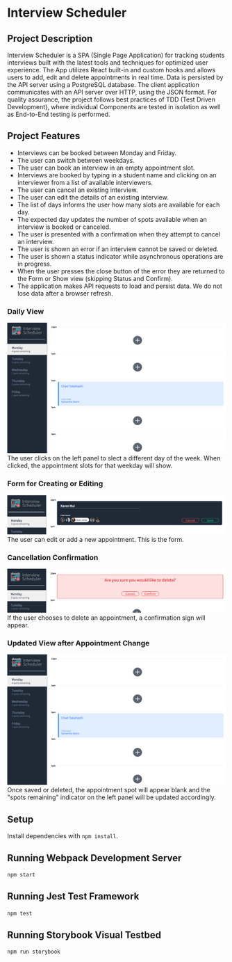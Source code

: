 # Interview Scheduler

## Project Description

Interview Scheduler is a SPA (Single Page Application) for tracking students interviews built with the latest tools and techniques for optimized user experience. The App utilizes React built-in and custom hooks and allows users to add, edit and delete appointments in real time. Data is persisted by the API server using a PostgreSQL database. The client application communicates with an API server over HTTP, using the JSON format. For quality assurance, the project follows best practices of TDD (Test Driven Development), where individual Components are tested in isolation as well as End-to-End testing is performed.

## Project Features

- Interviews can be booked between Monday and Friday.
- The user can switch between weekdays.
- The user can book an interview in an empty appointment slot.
- Interviews are booked by typing in a student name and clicking on an interviewer from a list of available interviewers.
- The user can cancel an existing interview.
- The user can edit the details of an existing interview.
- The list of days informs the user how many slots are available for each day.
- The expected day updates the number of spots available when an interview is booked or canceled.
- The user is presented with a confirmation when they attempt to cancel an interview.
- The user is shown an error if an interview cannot be saved or deleted.
- The user is shown a status indicator while asynchronous operations are in progress.
- When the user presses the close button of the error they are returned to the Form or Show view (skipping Status and Confirm).
- The application makes API requests to load and persist data. We do not lose data after a browser refresh.

### Daily View
!["Daily View"](https://github.com/karen-mui/scheduler/blob/master/docs/Daily%20View%20(Deleted%20Appointment).png?raw=true)
The user clicks on the left panel to slect a different day of the week. When clicked, the appointment slots for that weekday will show.

### Form for Creating or Editing
!["Form for Editing or Creating"](https://github.com/karen-mui/scheduler/blob/master/docs/Edit%20Form.png?raw=true)
The user can edit or add a new appointment. This is the form.

### Cancellation Confirmation
!["Cancellation Confirmation"](https://github.com/karen-mui/scheduler/blob/master/docs/Delete%20Confirmation.png?raw=true)
If the user chooses to delete an appointment, a confirmation sign will appear.

### Updated View after Appointment Change
!["Updated View after Appointment Change"](https://github.com/karen-mui/scheduler/blob/master/docs/Daily%20View%20(Deleted%20Appointment).png?raw=true)
Once saved or deleted, the appointment spot will appear blank and the "spots remaining" indicator on the left panel will be updated accordingly.

## Setup

Install dependencies with `npm install`.

## Running Webpack Development Server

```sh
npm start
```

## Running Jest Test Framework

```sh
npm test
```

## Running Storybook Visual Testbed

```sh
npm run storybook
```
